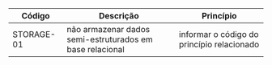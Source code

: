 Código | Descrição | Princípio
------ | --------- | ---------
STORAGE-01 | não armazenar dados semi-estruturados em base relacional | informar o código do princípio relacionado

## 
